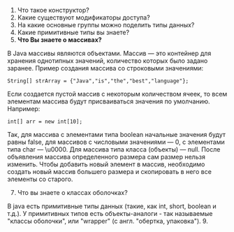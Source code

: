 1. Что такое конструктор?
2. Какие существуют модификаторы доступа?
3. На какие основные группы можно поделить типы данных?
4. Какие примитивные типы вы знаете?
5. **Что Вы знаете о массивах?**

В Java массивы являются объектами.
Массив  — это контейнер для хранения однотипных значений, количество которых было задано заранее.
Пример создания массива со строковыми значениями:
```
String[] strArray = {"Java","is","the","best","language"};
```
Если создается пустой массив с некоторым количеством ячеек, то всем элементам массива будут присваиваться значения по умолчанию. Например:
```
int[] arr = new int[10];
```
Так, для массива с элементами типа boolean начальные значения будут равны false, для массивов с числовыми значениями — 0, с элементами типа char — \u0000. Для массива типа класса (объекты) — null.
После объявления массива определенного размера сам размер нельзя изменить. Чтобы добавить новый элемент в массив, необходимо создать новый массив большего размера и скопировать в него все элементы со старого.

7. Что вы знаете о классах оболочках?

В java есть примитивные типы данных (такие, как int, short, boolean и т.д.).  У примитивных типов есть объекты-аналоги - так называемые "классы оболочки", или "wrapper" (с англ. "обертка, упаковка").
9. 
